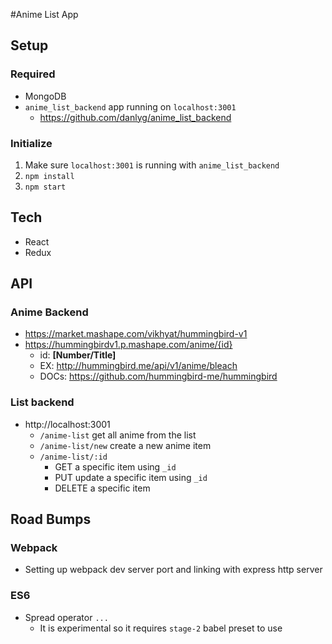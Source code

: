 #Anime List App

## Setup
### Required
- MongoDB
- `anime_list_backend` app running on `localhost:3001`
  - https://github.com/danlyg/anime_list_backend

### Initialize
1. Make sure `localhost:3001` is running with `anime_list_backend`
2. `npm install`
3. `npm start`

## Tech
- React
- Redux

## API
### Anime Backend
- https://market.mashape.com/vikhyat/hummingbird-v1
- https://hummingbirdv1.p.mashape.com/anime/{id}
  - id: **[Number/Title]**
  - EX: http://hummingbird.me/api/v1/anime/bleach
  - DOCs: https://github.com/hummingbird-me/hummingbird
### List backend
- http://localhost:3001
  - `/anime-list` get all anime from the list
  - `/anime-list/new` create a new anime item
  - `/anime-list/:id`
    - GET a specific item using `_id`
    - PUT update a specific item using `_id`
    - DELETE a specific item

## Road Bumps
### Webpack
  - Setting up webpack dev server port and linking with express http server
### ES6
  - Spread operator `...`
    - It is experimental so it requires `stage-2` babel preset to use
